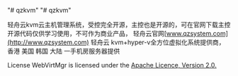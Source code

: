 "# qzkvm" 
"# qzkvm" 

轻舟云kvm云主机管理系统，受控完全开源，主控也是开源的，可在官网下载主控
开源代码仅供学习使用，不可作为商业产品，
轻舟云官网[www.qzsystem.com](http://www.qzsystem.com)
轻舟云 kvm+hyper-v全方位虚拟化系统提供商，香港 美国 韩国 大陆 一手机房服务器提供



License
WebVirtMgr is licensed under the [Apache Licence, Version 2.0.](https://www.apache.org/licenses/LICENSE-2.0.html)